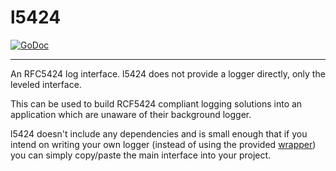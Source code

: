 # l5424

[![GoDoc][docs_badge]][docs]

---

An RFC5424 log interface. l5424 does not provide a logger directly, only the leveled interface.

This can be used to build RCF5424 compliant logging solutions into an application which are unaware of their background logger.

l5424 doesn't include any dependencies and is small enough that if you intend on writing your own logger (instead of using the provided [wrapper](https://github.com/JustAnotherOrganization/l5424/tree/master/dw)) you can simply copy/paste the main interface into your project.

[docs]: https://godoc.org/github.com/JustAnotherOrganization/l5424
[docs_badge]: https://godoc.org/github.com/JustAnotherOrganization/l5424?status.svg